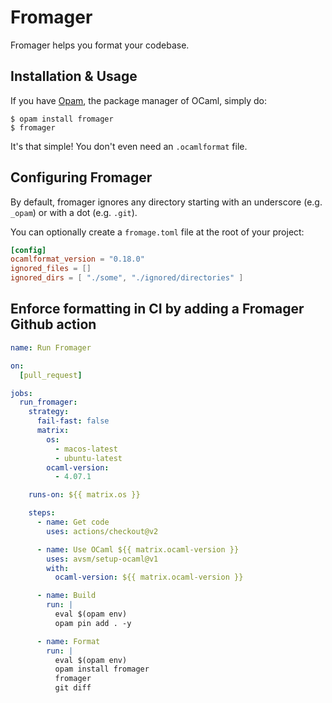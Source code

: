 # Fromager

Fromager helps you format your codebase.

## Installation & Usage

If you have [Opam](https://opam.ocaml.org/), the package manager of OCaml, simply do:

```console
$ opam install fromager
$ fromager
```

It's that simple! You don't even need an `.ocamlformat` file.

## Configuring Fromager

By default, fromager ignores any directory starting with an underscore (e.g. `_opam`) or with a dot (e.g. `.git`).

You can optionally create a `fromage.toml` file at the root of your project:

```toml
[config]
ocamlformat_version = "0.18.0"
ignored_files = []
ignored_dirs = [ "./some", "./ignored/directories" ]
```

## Enforce formatting in CI by adding a Fromager Github action

```yml
name: Run Fromager

on:
  [pull_request]

jobs:
  run_fromager:
    strategy:
      fail-fast: false
      matrix:
        os:
          - macos-latest
          - ubuntu-latest
        ocaml-version:
          - 4.07.1

    runs-on: ${{ matrix.os }}

    steps:
      - name: Get code
        uses: actions/checkout@v2

      - name: Use OCaml ${{ matrix.ocaml-version }}
        uses: avsm/setup-ocaml@v1
        with:
          ocaml-version: ${{ matrix.ocaml-version }}

      - name: Build
        run: |
          eval $(opam env)
          opam pin add . -y

      - name: Format
        run: |
          eval $(opam env)
          opam install fromager
          fromager
          git diff
```